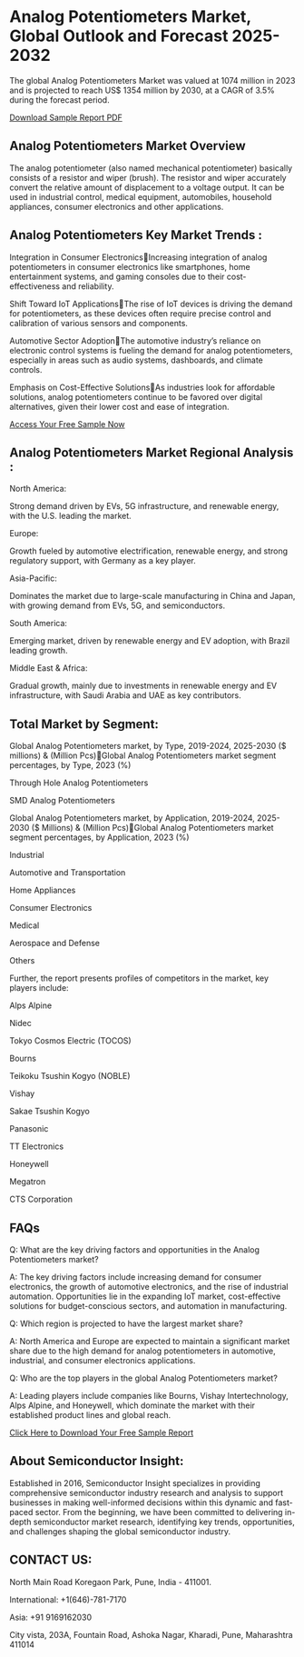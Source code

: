 <h1>Analog Potentiometers Market, Global Outlook and Forecast 2025-2032</h1>

The global Analog Potentiometers Market was valued at 1074 million in 2023 and is projected to reach US$ 1354 million by 2030, at a CAGR of 3.5% during the forecast period.

[Download Sample Report PDF ](https://semiconductorinsight.com/download-sample-report/?product_id=92826)

<h2>Analog Potentiometers Market Overview</h2>

The analog potentiometer (also named mechanical potentiometer) basically consists of a resistor and wiper (brush). The resistor and wiper accurately convert the relative amount of displacement to a voltage output. It can be used in industrial control, medical equipment, automobiles, household appliances, consumer electronics and other applications.

<h2>Analog Potentiometers Key Market Trends  :</h2>

Integration in Consumer ElectronicsIncreasing integration of analog potentiometers in consumer electronics like smartphones, home entertainment systems, and gaming consoles due to their cost-effectiveness and reliability.

Shift Toward IoT ApplicationsThe rise of IoT devices is driving the demand for potentiometers, as these devices often require precise control and calibration of various sensors and components.

Automotive Sector AdoptionThe automotive industry’s reliance on electronic control systems is fueling the demand for analog potentiometers, especially in areas such as audio systems, dashboards, and climate controls.

Emphasis on Cost-Effective SolutionsAs industries look for affordable solutions, analog potentiometers continue to be favored over digital alternatives, given their lower cost and ease of integration.

 [Access Your Free Sample Now](https://semiconductorinsight.com/report/analog-potentiometers-market/)

<h2>Analog Potentiometers Market Regional Analysis :</h2>

North America:

Strong demand driven by EVs, 5G infrastructure, and renewable energy, with the U.S. leading the market.

Europe:

Growth fueled by automotive electrification, renewable energy, and strong regulatory support, with Germany as a key player.

Asia-Pacific:

Dominates the market due to large-scale manufacturing in China and Japan, with growing demand from EVs, 5G, and semiconductors.

South America:

Emerging market, driven by renewable energy and EV adoption, with Brazil leading growth.

Middle East & Africa:

Gradual growth, mainly due to investments in renewable energy and EV infrastructure, with Saudi Arabia and UAE as key contributors.

<h2>Total Market by Segment:</h2>

Global Analog Potentiometers market, by Type, 2019-2024, 2025-2030 ($ millions) & (Million Pcs)Global Analog Potentiometers market segment percentages, by Type, 2023 (%)

Through Hole Analog Potentiometers

SMD Analog Potentiometers

Global Analog Potentiometers market, by Application, 2019-2024, 2025-2030 ($ Millions) & (Million Pcs)Global Analog Potentiometers market segment percentages, by Application, 2023 (%)

Industrial

Automotive and Transportation

Home Appliances

Consumer Electronics

Medical

Aerospace and Defense

Others

Further, the report presents profiles of competitors in the market, key players include:

Alps Alpine

Nidec

Tokyo Cosmos Electric (TOCOS)

Bourns

Teikoku Tsushin Kogyo (NOBLE)

Vishay

Sakae Tsushin Kogyo

Panasonic

TT Electronics

Honeywell

Megatron

CTS Corporation

<h2>FAQs</h2>

Q: What are the key driving factors and opportunities in the Analog Potentiometers market?

A: The key driving factors include increasing demand for consumer electronics, the growth of automotive electronics, and the rise of industrial automation. Opportunities lie in the expanding IoT market, cost-effective solutions for budget-conscious sectors, and automation in manufacturing.

Q: Which region is projected to have the largest market share?

A: North America and Europe are expected to maintain a significant market share due to the high demand for analog potentiometers in automotive, industrial, and consumer electronics applications.

Q: Who are the top players in the global Analog Potentiometers market?

A: Leading players include companies like Bourns, Vishay Intertechnology, Alps Alpine, and Honeywell, which dominate the market with their established product lines and global reach.

[Click Here to Download Your Free Sample Report 
](https://semiconductorinsight.com/download-sample-report/?product_id=92826)

<h2>About Semiconductor Insight:</h2>

Established in 2016, Semiconductor Insight specializes in providing comprehensive semiconductor industry research and analysis to support businesses in making well-informed decisions within this dynamic and fast-paced sector. From the beginning, we have been committed to delivering in-depth semiconductor market research, identifying key trends, opportunities, and challenges shaping the global semiconductor industry.

<h2>CONTACT US:</h2>

North Main Road Koregaon Park, Pune, India - 411001.

International: +1(646)-781-7170

Asia: +91 9169162030

City vista, 203A, Fountain Road, Ashoka Nagar, Kharadi, Pune, Maharashtra 411014

